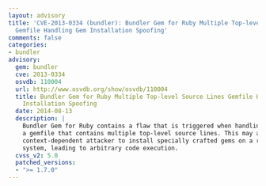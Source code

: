 ```yaml
---
layout: advisory
title: 'CVE-2013-0334 (bundler): Bundler Gem for Ruby Multiple Top-level Source Lines
  Gemfile Handling Gem Installation Spoofing'
comments: false
categories:
- bundler
advisory:
  gem: bundler
  cve: 2013-0334
  osvdb: 110004
  url: http://www.osvdb.org/show/osvdb/110004
  title: Bundler Gem for Ruby Multiple Top-level Source Lines Gemfile Handling Gem
    Installation Spoofing
  date: 2014-08-13
  description: |
    Bundler Gem for Ruby contains a flaw that is triggered when handling
    a gemfile that contains multiple top-level source lines. This may allow a
    context-dependent attacker to install specially crafted gems on a remote
    system, leading to arbitrary code execution.
  cvss_v2: 5.0
  patched_versions:
  - ">= 1.7.0"
---
```

